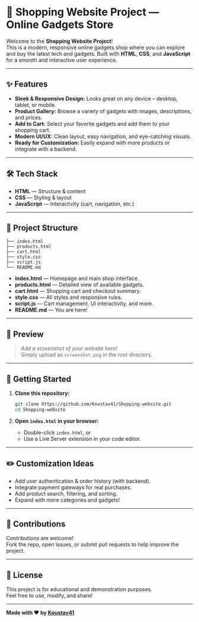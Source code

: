 # 🛒 Shopping Website Project — Online Gadgets Store

Welcome to the **Shopping Website Project**!  
This is a modern, responsive online gadgets shop where you can explore and buy the latest tech and gadgets. Built with **HTML**, **CSS**, and **JavaScript** for a smooth and interactive user experience.



---

## ✨ Features

- **Sleek & Responsive Design:** Looks great on any device – desktop, tablet, or mobile.
- **Product Gallery:** Browse a variety of gadgets with images, descriptions, and prices.
- **Add to Cart:** Select your favorite gadgets and add them to your shopping cart.
- **Modern UI/UX:** Clean layout, easy navigation, and eye-catching visuals.
- **Ready for Customization:** Easily expand with more products or integrate with a backend.

---

## 🛠️ Tech Stack

- **HTML** — Structure & content
- **CSS** — Styling & layout
- **JavaScript** — Interactivity (cart, navigation, etc.)

---

## 📁 Project Structure

```
├── index.html
├── products.html
├── cart.html
├── style.css
├── script.js
└── README.md
```

- **index.html** — Homepage and main shop interface.
- **products.html** — Detailed view of available gadgets.
- **cart.html** — Shopping cart and checkout summary.
- **style.css** — All styles and responsive rules.
- **script.js** — Cart management, UI interactivity, and more.
- **README.md** — You are here!

---

## 👀 Preview

> _Add a screenshot of your website here!_  
> Simply upload as `screenshot.png` in the root directory.

---

## 🚀 Getting Started

1. **Clone this repository:**
   ```bash
   git clone https://github.com/Koustav41/Shopping-website.git
   cd Shopping-website
   ```

2. **Open `index.html` in your browser:**
   - Double-click `index.html`, or
   - Use a Live Server extension in your code editor.

---

## ✏️ Customization Ideas

- Add user authentication & order history (with backend).
- Integrate payment gateways for real purchases.
- Add product search, filtering, and sorting.
- Expand with more categories and gadgets!

---

## 🤝 Contributions

Contributions are welcome!  
Fork the repo, open issues, or submit pull requests to help improve the project.

---

## 📜 License

This project is for educational and demonstration purposes.  
Feel free to use, modify, and share!

---

**Made with ❤️ by [Koustav41](https://github.com/Koustav41)**
